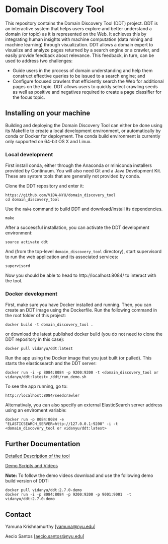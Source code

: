 # Domain Discovery Tool

This repository contains the Domain Discovery Tool (DDT) project. DDT is an interactive system that helps users explore and better understand a domain (or topic) as it is represented on the Web. It achieves this by integrating human insights with machine computation (data mining and machine learning) through visualization. DDT allows a domain expert to visualize and analyze pages returned by a search engine or a crawler, and easily provide feedback about relevance. This feedback, in turn, can be used to address two challenges:

* Guide users in the process of domain understanding and help them construct effective queries to be issued to a search engine; and
* Configure focused crawlers that efficiently search the Web for additional pages on the topic. DDT allows users to quickly select crawling seeds as well as positive and negatives required to create a page classifier for the focus topic.

## Installing on your machine

Building and deploying the Domain Discovery Tool can either be done using its Makefile to create a local development environment, or automatically by conda or Docker for deployment.  The conda build environment is currently only supported on 64-bit OS X and Linux.

### Local development

First install conda, either through the Anaconda or miniconda installers provided by Continuum.  You will also need Git and a Java Development Kit.  These are system tools that are generally not provided by conda.

Clone the DDT repository and enter it:

```
https://github.com/ViDA-NYU/domain_discovery_tool
cd domain_discovery_tool
```

Use the `make` command to build DDT and download/install its dependencies.

```
make
```

After a successful installation, you can activate the DDT development environment:

```
source activate ddt
```

And (from the top-level `domain_discovery_tool` directory),  start
supervisord to run the web application and its associated services:

```
supervisord
```

Now you should be able to head to http://localhost:8084/ to interact
with the tool.

### Docker development

First, make sure you have Docker installed and running. Then, you can create an DDT image using the Dockerfile. Run the following command in the root folder of this project:

    docker build -t domain_discovery_tool .

or download the latest published docker build (you do not need to clone the DDT repository in this case):

    docker pull vidanyu/ddt:latest

Run the app using the Docker image that you just built (or pulled). This starts the elasticsearch and the DDT server:

    docker run -i -p 8084:8084 -p 9200:9200 -t <domain_discovery_tool or vidanyu/ddt:latest> /ddt/run_demo.sh

To see the app running, go to:

    http://localhost:8084/seedcrawler

Alternativaly, you can also specify an external ElasticSearch server address using an enviroment variable:

    docker run -p 8084:8084 -e "ELASTICSEARCH_SERVER=http://127.0.0.1:9200" -i -t <domain_discovery_tool or vidanyu/ddt:latest>

## Further Documentation

[Detailed Description of the tool](https://s3.amazonaws.com/vida-nyu/DDT/domain_discovery_tool.pdf)

[Demo Scripts and Videos](https://s3.amazonaws.com/vida-nyu/DDT/DomainDiscoveryToolDemoScripts.pdf)

**Note:** To follow the demo videos download and use the following demo build version of DDT:

```
docker pull vidanyu/ddt:2.7.0-demo
docker run -i -p 8084:8084 -p 9200:9200 -p 9001:9001  -t vidanyu/ddt:2.7.0-demo
```

## Contact

Yamuna Krishnamurthy [yamuna@nyu.edu]

Aecio Santos [aecio.santos@nyu.edu]






